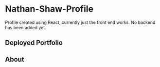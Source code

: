# Nathan-Shaw-Profile
Profile created using React, currently just the front end works. No backend has been added yet.

## Deployed Portfolio

## About